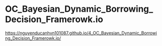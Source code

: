 # OC_Bayesian_Dynamic_Borrowing_Decision_Framerowk.io
https://nguyenducanhvn101087.github.io/4_OC_Bayesian_Dynamic_Borrowing_Decision_Framerowk.io/
